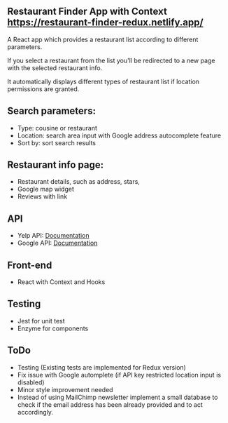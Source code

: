 ## Restaurant Finder App with Context https://restaurant-finder-redux.netlify.app/

A React app which provides a restaurant list according to different parameters.

If you select a restaurant from the list you'll be redirected to a new page with the selected restaurant info.

It automatically displays different types of restaurant list if location permissions are granted.

## Search parameters:

- Type: cousine or restaurant
- Location: search area input with Google address autocomplete feature
- Sort by: sort search results

## Restaurant info page:

- Restaurant details, such as address, stars,
- Google map widget
- Reviews with link

## API

- Yelp API: [Documentation](https://www.yelp.com/developers/documentation/v3)
- Google API: [Documentation](https://developers.google.com/maps/documentation/javascript/places-autocomplete)

## Front-end

- React with Context and Hooks

## Testing

- Jest for unit test
- Enzyme for components

## ToDo

- Testing (Existing tests are implemented for Redux version)
- Fix issue with Google automplete (if API key restricted location input is disabled)
- Minor style improvement needed
- Instead of using MailChimp newsletter implement a small database to check if the email address has been already provided and to act accordingly.
